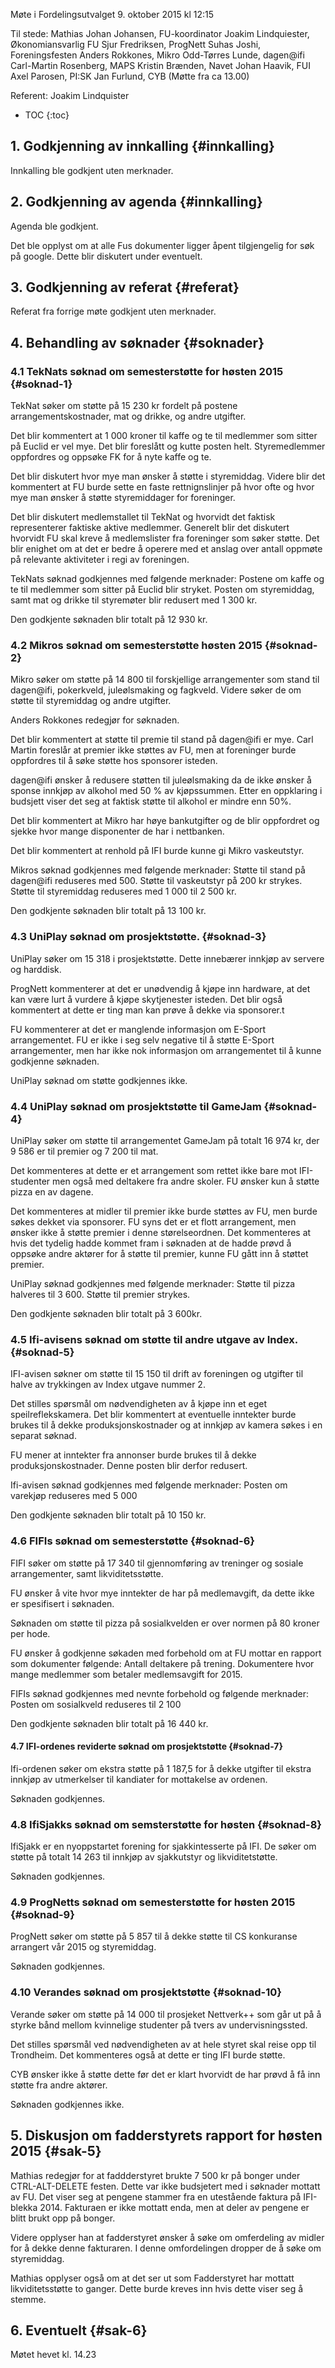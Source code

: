 Møte i Fordelingsutvalget
9. oktober 2015 kl 12:15

Til stede:
Mathias Johan Johansen, FU-koordinator
Joakim Lindquiester, Økonomiansvarlig FU
Sjur Fredriksen, ProgNett
Suhas Joshi, Foreningsfesten
Anders Rokkones, Mikro
Odd-Tørres Lunde, dagen@ifi
Carl-Martin Rosenberg, MAPS
Kristin Brænden, Navet
Johan Haavik, FUI
Axel Parosen, PI:SK
Jan Furlund, CYB (Møtte fra ca 13.00)


Referent: Joakim Lindquister

* TOC
{:toc}

## 1. Godkjenning av innkalling {#innkalling}
Innkalling ble godkjent uten merknader. 

## 2. Godkjenning av agenda {#innkalling}

Agenda ble godkjent. 

Det ble opplyst om at alle Fus dokumenter ligger åpent tilgjengelig for søk på google. Dette blir diskutert under eventuelt.

## 3. Godkjenning av referat {#referat}
Referat fra forrige møte godkjent uten merknader.


## 4. Behandling av søknader {#soknader}

### 4.1 TekNats søknad om semesterstøtte for høsten 2015 {#soknad-1}

TekNat søker om støtte på 15 230 kr fordelt på postene arrangementskostnader, mat og drikke, og andre utgifter.

Det blir kommentert at 1 000 kroner til kaffe og te til medlemmer som sitter på Euclid er vel mye. Det blir foreslått og kutte posten helt. Styremedlemmer oppfordres og oppsøke FK for å nyte kaffe og te.

Det blir diskutert hvor mye man ønsker å støtte i styremiddag. Videre blir det kommentert at FU burde sette en faste rettnignslinjer på hvor ofte og hvor mye man ønsker å støtte styremiddager for foreninger.

Det blir diskutert medlemstallet til TekNat og hvorvidt det faktisk representerer faktiske aktive medlemmer.  Generelt blir det diskutert hvorvidt FU skal kreve å medlemslister fra foreninger som søker støtte. Det blir enighet om at det er bedre å operere med et anslag over antall oppmøte på relevante aktiviteter i regi av foreningen.

TekNats søknad godkjennes med følgende merknader:
Postene om kaffe og te til medlemmer som sitter på Euclid blir stryket.
Posten om styremiddag, samt mat og drikke til styremøter blir redusert med 1 300 kr.

Den godkjente søknaden blir totalt på 12 930 kr.

### 4.2 Mikros søknad om semesterstøtte høsten 2015 {#soknad-2}

Mikro søker om støtte på 14 800 til forskjellige arrangementer som stand til dagen@ifi, pokerkveld, juleølsmaking og fagkveld. Videre søker de om støtte til styremiddag og andre utgifter.

Anders Rokkones redegjør for søknaden.

Det blir kommentert at støtte til premie til stand på dagen@ifi er mye. Carl Martin foreslår at premier ikke støttes av FU, men at foreninger burde oppfordres til å søke støtte hos sponsorer isteden.

dagen@ifi ønsker å redusere støtten til juleølsmaking da de ikke ønsker å sponse innkjøp av alkohol med 50 % av kjøpssummen. Etter en oppklaring i budsjett viser det seg at faktisk støtte til alkohol er mindre enn 50%. 

Det blir kommentert at Mikro har høye bankutgifter og de blir oppfordret og sjekke hvor mange disponenter de har i nettbanken. 

Det blir kommentert at renhold på IFI burde kunne gi Mikro vaskeutstyr.

Mikros søknad godkjennes med følgende merknader:
Støtte til stand på dagen@ifi reduseres med 500.
Støtte til vaskeutstyr på 200 kr strykes.
Støtte til styremiddag reduseres med 1 000 til 2 500 kr.

Den godkjente søknaden blir totalt på 13 100 kr.

### 4.3 UniPlay søknad om prosjektstøtte. {#soknad-3}
UniPlay søker om 15 318 i prosjektstøtte. Dette innebærer innkjøp av servere og harddisk.

ProgNett kommenterer at det er unødvendig å kjøpe inn hardware, at det kan være lurt å vurdere å kjøpe skytjenester isteden. Det blir også kommentert at dette er ting man kan prøve å dekke via sponsorer.t

FU kommenterer at det er manglende informasjon om E-Sport arrangementet. FU er ikke i seg selv negative til å støtte E-Sport arrangementer, men har ikke nok informasjon om arrangementet til å kunne godkjenne søknaden.


UniPlay søknad om støtte godkjennes ikke.

### 4.4 UniPlay søknad om prosjektstøtte til GameJam {#soknad-4}
UniPlay søker om støtte til arrangementet GameJam på totalt 16 974 kr, der 9 586 er til premier og 7 200 til mat.

Det kommenteres at dette er et arrangement som rettet ikke bare mot IFI-studenter men også med deltakere fra andre skoler. FU ønsker kun å støtte pizza en av dagene.

Det kommenteres at midler til premier ikke burde støttes av FU, men burde søkes dekket via sponsorer. FU syns det er et flott arrangement, men ønsker ikke å støtte premier i denne størelseordnen. Det kommenteres at hvis det tydelig hadde kommet fram i søknaden at de hadde prøvd å oppsøke andre aktører for å støtte til premier, kunne FU gått inn å støttet premier.

UniPlay søknad godkjennes med følgende merknader:
Støtte til pizza halveres til 3 600.
Støtte til premier strykes.

Den godkjente søknaden blir totalt på 3 600kr.

### 4.5 Ifi-avisens søknad om støtte til andre utgave av Index. {#soknad-5}

IFI-avisen søkner om støtte til 15 150 til drift av foreningen og utgifter til halve av trykkingen av Index utgave nummer 2.

Det stilles spørsmål om nødvendigheten av å kjøpe inn et eget speilreflekskamera. Det blir kommentert at eventuelle inntekter burde brukes til å dekke produksjonskostnader og at innkjøp av kamera søkes i en separat søknad. 

FU mener at inntekter fra annonser burde brukes til å dekke produksjonskostnader. Denne posten blir derfor redusert.

Ifi-avisen søknad godkjennes med følgende merknader:
Posten om varekjøp reduseres med 5 000

Den godkjente søknaden blir totalt på 10 150 kr.


### 4.6 FIFIs søknad om semesterstøtte {#soknad-6}

FIFI søker om støtte på 17 340 til gjennomføring av treninger og sosiale arrangementer, samt likviditetsstøtte.

FU ønsker å vite hvor mye inntekter de har på medlemavgift, da dette ikke er spesifisert i søknaden.

Søknaden om støtte til pizza på sosialkvelden er over normen på 80 kroner per hode. 

FU ønsker å godkjenne søkaden med forbehold om at FU mottar en rapport som dokumenter følgende:
Antall deltakere på trening. 
Dokumentere hvor mange medlemmer som betaler medlemsavgift for 2015. 



FIFIs søknad godkjennes med nevnte forbehold og følgende merknader:
Posten om sosialkveld reduseres til 2 100

Den godkjente søknaden blir totalt på 16 440 kr.

#### 4.7 IFI-ordenes reviderte søknad om prosjektstøtte {#soknad-7}

Ifi-ordenen søker om ekstra støtte på 1 187,5 for å dekke utgifter til ekstra innkjøp av utmerkelser til kandiater for mottakelse av ordenen.

Søknaden godkjennes.


### 4.8 IfiSjakks søknad om semsterstøtte for høsten {#soknad-8}

IfiSjakk er en nyoppstartet forening for sjakkintesserte på IFI. De søker om støtte på totalt 14 263 til innkjøp av sjakkutstyr og likviditetstøtte.

Søknaden godkjennes.

### 4.9 ProgNetts søknad om semesterstøtte for høsten 2015 {#soknad-9}

ProgNett søker om støtte på 5 857 til å dekke støtte til CS konkuranse arrangert vår 2015 og styremiddag.

Søknaden godkjennes.

### 4.10 Verandes søknad om prosjektstøtte {#soknad-10}

Verande søker om støtte på 14 000 til prosjeket Nettverk++ som går ut på å styrke bånd mellom kvinnelige studenter på tvers av undervisningssted.

Det stilles spørsmål ved nødvendigheten av at hele styret skal reise opp til Trondheim. Det kommenteres også at dette er ting IFI burde støtte.

CYB ønsker ikke å støtte dette før det er klart hvorvidt de har prøvd å få inn støtte fra andre aktører.

Søknaden godkjennes ikke.

## 5. Diskusjon om fadderstyrets rapport for høsten 2015 {#sak-5}

Mathias redegjør for at faddderstyret brukte 7 500 kr på bonger under CTRL-ALT-DELETE festen. Dette var ikke budsjetert med i søknader mottatt av FU. Det viser seg at pengene stammer fra en utestående faktura på IFI-blekka 2014. Fakturaen er ikke mottatt enda, men at deler av pengene er blitt brukt opp på bonger. 

Videre opplyser han at fadderstyret ønsker å søke om omferdeling av midler for å dekke denne fakturaren. I denne omfordelingen dropper de å søke om styremiddag.

Mathias opplyser også om at det ser ut som Fadderstyret har mottatt likviditetsstøtte to ganger. Dette burde kreves inn hvis dette viser seg å stemme.


## 6. Eventuelt {#sak-6}



Møtet hevet kl. 14.23
